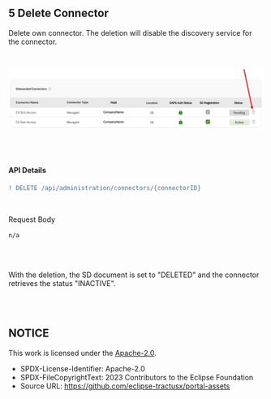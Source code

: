 ## 5 Delete Connector

Delete own connector. The deletion will disable the discovery service for the connector.

<br>

<p align="center">
<img width="712" alt="image" src="https://raw.githubusercontent.com/eclipse-tractusx/portal-assets/main/docs/static/onboarded-connectors-deletion.png">
</p>

<br>
<br>

#### API Details

```diff
! DELETE /api/administration/connectors/{connectorID}
```

<br>

Request Body

    n/a

<br>
<br>

With the deletion, the SD document is set to "DELETED" and the connector retrieves the status "INACTIVE".

<br>
<br>

## NOTICE

This work is licensed under the [Apache-2.0](https://www.apache.org/licenses/LICENSE-2.0).

- SPDX-License-Identifier: Apache-2.0
- SPDX-FileCopyrightText: 2023 Contributors to the Eclipse Foundation
- Source URL: https://github.com/eclipse-tractusx/portal-assets
